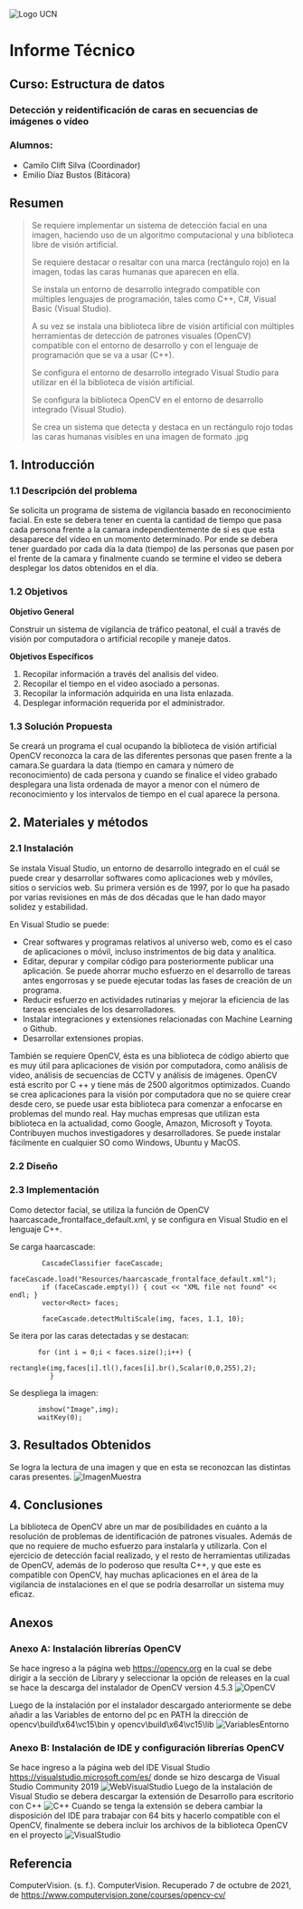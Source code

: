![Logo UCN](https://github.com/CCliftS/ED21-02-Clift-Diaz/blob/main/Docs/Imagenes/60x60-ucn-negro.png)


# Informe Técnico

## Curso: Estructura de datos

### Detección y reidentificación de caras en secuencias de imágenes o vídeo
### Alumnos:
 - Camilo Clift Silva (Coordinador)
 - Emilio Díaz Bustos (Bitácora)

## Resumen

> Se requiere implementar un sistema de detección facial en una imagen, haciendo uso de un algoritmo computacional y una biblioteca libre de visión artificial.
> 
> Se requiere destacar o resaltar con una marca (rectángulo rojo) en la imagen, todas las caras humanas que aparecen en ella.
> 
> Se instala un entorno de desarrollo integrado compatible con múltiples lenguajes de programación, tales como C++, C#, Visual Basic (Visual Studio).
> 
> A su vez se instala una biblioteca libre de visión artificial con múltiples herramientas de detección de patrones visuales (OpenCV) compatible con el entorno de desarrollo y con el lenguaje de programación que se va a usar (C++).
> 
> Se configura el entorno de desarrollo integrado Visual Studio para utilizar en él la biblioteca de visión artificial.
>
> Se configura la biblioteca OpenCV en el entorno de desarrollo integrado (Visual Studio).
> 
> Se crea un sistema que detecta y destaca en un rectángulo rojo todas las caras humanas visibles en una imagen de formato .jpg

## 1. Introducción

### 1.1 Descripción del problema
Se solicita un programa de sistema de vigilancia basado en reconocimiento facial. En este se debera tener en cuenta la cantidad de tiempo que pasa cada persona frente a la camara independientemente de si es que esta desaparece del video en un momento determinado. Por ende se debera tener guardado por cada día la data (tiempo) de las personas que pasen por el frente de la camara y finalmente cuando se termine el video se debera desplegar los datos obtenidos en el día.

### 1.2 Objetivos
**Objetivo General**

Construir un sistema de vigilancia de tráfico peatonal, el cuál a través de visión por computadora o artificial recopile y maneje datos.

**Objetivos Específicos**

1. Recopilar información a través del analisis del video.
2. Recopilar el tiempo en el video asociado a personas.
3. Recopilar la información adquirida en una lista enlazada.
4. Desplegar información requerida por el administrador.

### 1.3 Solución Propuesta
Se creará un programa el cual ocupando la biblioteca de visión artificial OpenCV reconozca la cara de las diferentes personas que pasen frente a la camara.Se guardara la data (tiempo en camara y número de reconocimiento) de cada persona y cuando se finalice el video grabado desplegara una lista ordenada de mayor a menor con el número de reconocimiento y los intervalos de tiempo en el cual aparece la persona.

## 2. Materiales y métodos

### 2.1 Instalación

Se instala Visual Studio, un entorno de desarrollo integrado en el cuál se puede crear y desarrollar softwares como aplicaciones web y móviles, sitios o servicios web. Su primera versión es de 1997, por lo que ha pasado por varias revisiones en más de dos décadas que le han dado mayor solidez y estabilidad.

En Visual Studio se puede:
- Crear softwares y programas relativos al universo web, como es el caso de aplicaciones o móvil, incluso instrimentos de big data y analítica.
- Editar, depurar y compilar código para posteriormente publicar una aplicación. Se puede ahorrar mucho esfuerzo en el desarrollo de tareas antes engorrosas y se puede ejecutar todas las fases de creación de un programa.
- Reducir esfuerzo en actividades rutinarias y mejorar la eficiencia de las tareas esenciales de los desarrolladores.
- Instalar integraciones y extensiones relacionadas con Machine Learning o Github.
- Desarrollar extensiones propias. 

También se requiere OpenCV, ésta es una biblioteca de código abierto que es muy útil para aplicaciones de visión por computadora, como análisis de video, análisis de secuencias de CCTV y análisis de imágenes. OpenCV está escrito por C ++ y tiene más de 2500 algoritmos optimizados. Cuando se crea aplicaciones para la visión por computadora que no se quiere crear desde cero, se puede usar esta biblioteca para comenzar a enfocarse en problemas del mundo real. Hay muchas empresas que utilizan esta biblioteca en la actualidad, como Google, Amazon, Microsoft y Toyota. Contribuyen muchos investigadores y desarrolladores. Se puede instalar fácilmente en cualquier SO como Windows, Ubuntu y MacOS.

### 2.2 Diseño

### 2.3 Implementación
Como detector facial, se utiliza la función de OpenCV haarcascade_frontalface_default.xml, y se configura en Visual Studio en el lenguaje C++.

Se carga haarcascade:

```
       	CascadeClassifier faceCascade;
        faceCascade.load("Resources/haarcascade_frontalface_default.xml");
        if (faceCascade.empty()) { cout << "XML file not found" << endl; }
        vector<Rect> faces;
        
        faceCascade.detectMultiScale(img, faces, 1.1, 10);
```
Se itera por las caras detectadas y se destacan:

```
       for (int i = 0;i < faces.size();i++) {
		     rectangle(img,faces[i].tl(),faces[i].br(),Scalar(0,0,255),2);
	      }
```
Se despliega la imagen:
```
       imshow("Image",img);
       waitKey(0);
```
## 3. Resultados Obtenidos
Se logra la lectura de una imagen y que en esta se reconozcan las distintas caras presentes.
![ImagenMuestra](https://github.com/CCliftS/ED21-02-Clift-Diaz/blob/main/Docs/Imagenes/ImagenMuestra.PNG)

## 4. Conclusiones
La biblioteca de OpenCV abre un mar de posibilidades en cuánto a la resolución de problemas de identificación de patrones visuales. Además de que no requiere de mucho esfuerzo para instalarla y utilizarla.
Con el ejercicio de detección facial realizado, y el resto de herramientas utilizadas de OpenCV, además de lo poderoso que resulta C++, y que este es compatible con OpenCV, hay muchas aplicaciones en el área de la vigilancia de instalaciones en el que se podría desarrollar un sistema muy eficaz.
## Anexos

### Anexo A: Instalación librerías OpenCV

Se hace ingreso a la página web https://opencv.org en la cual se debe dirigir a la sección de Library y seleccionar la opción de releases en la cual se hace la descarga del instalador de OpenCV version 4.5.3
![OpenCV](https://github.com/CCliftS/ED21-02-Clift-Diaz/blob/main/Docs/Imagenes/OpenCV.PNG)

Luego de la instalación por el instalador descargado anteriormente se debe añadir a las Variables de entorno del pc en PATH la dirección de opencv\build\x64\vc15\bin y opencv\build\x64\vc15\lib
![VariablesEntorno](https://github.com/CCliftS/ED21-02-Clift-Diaz/blob/main/Docs/Imagenes/VariablesEntorno.PNG)

### Anexo B: Instalación de IDE y configuración librerías OpenCV
Se hace ingreso a la página web del IDE Visual Studio https://visualstudio.microsoft.com/es/ donde se hizo descarga de Visual Studio Community 2019 
![WebVisualStudio](https://github.com/CCliftS/ED21-02-Clift-Diaz/blob/main/Docs/Imagenes/WebVisualStudio.PNG)
Luego de la instalación de Visual Studio se debera descargar la extensión de Desarrollo para escritorio con C++
![C++](https://github.com/CCliftS/ED21-02-Clift-Diaz/blob/main/Docs/Imagenes/C%2B%2BVisual.PNG)
Cuando se tenga la extensión se debera cambiar la disposición del IDE para trabajar con 64 bits y hacerlo compatible con el OpenCV, finalmente se debera incluir los archivos de la biblioteca OpenCV en el proyecto
![VisualStudio](https://github.com/CCliftS/ED21-02-Clift-Diaz/blob/main/Docs/Imagenes/VisualStudio.PNG)

## Referencia

ComputerVision. (s. f.). ComputerVision. Recuperado 7 de octubre de 2021, de https://www.computervision.zone/courses/opencv-cv/
